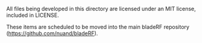 All files being developed in this directory are licensed under
an MIT license, included in LICENSE.

These items are scheduled to be moved into the main
bladeRF repository (https://github.com/nuand/bladeRF).

